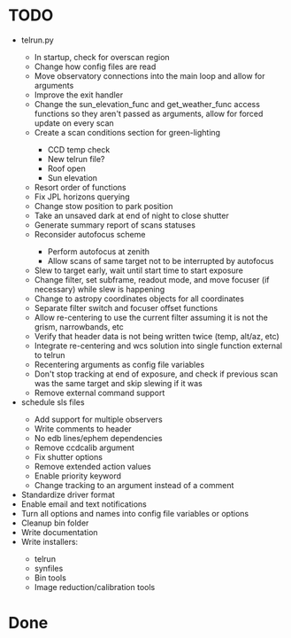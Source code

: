 # TODO
<ul>
<li>telrun.py</li>
    <ul>
    <li>In startup, check for overscan region</li>
    <li>Change how config files are read</li>
    <li>Move observatory connections into the main loop and allow for arguments</li>
    <li>Improve the exit handler</li>
    <li>Change the sun_elevation_func and get_weather_func access functions so they aren't passed as arguments, allow for forced update on every scan</li>
    <li>Create a scan conditions section for green-lighting</li>
        <ul>
        <li>CCD temp check</li>
        <li>New telrun file?</li>
        <li>Roof open</li>
        <li>Sun elevation</li>
        </ul>
    <li>Resort order of functions</li>
    <li>Fix JPL horizons querying</li>
    <li>Change stow position to park position</li>
    <li>Take an unsaved dark at end of night to close shutter</li>
    <li>Generate summary report of scans statuses</li>
    <li>Reconsider autofocus scheme</li>
        <ul>
        <li>Perform autofocus at zenith</li>
        <li>Allow scans of same target not to be interrupted by autofocus</li>
        </ul>
    <li>Slew to target early, wait until start time to start exposure</li>
    <li>Change filter, set subframe, readout mode, and move focuser (if necessary) while slew is happening</li>
    <li>Change to astropy coordinates objects for all coordinates</li>
    <li>Separate filter switch and focuser offset functions</li>
    <li>Allow re-centering to use the current filter assuming it is not the grism, narrowbands, etc</li>
    <li>Verify that header data is not being written twice (temp, alt/az, etc)</li>
    <li>Integrate re-centering and wcs solution into single function external to telrun</li>
    <li>Recentering arguments as config file variables</li>
    <li>Don't stop tracking at end of exposure, and check if previous scan was the same target and skip slewing if it was</li>
    <li>Remove external command support</li>
    </ul>

<li>schedule sls files</li>
    <ul> 
    <li>Add support for multiple observers</li>
    <li>Write comments to header</li>
    <li>No edb lines/ephem dependencies</li>
    <li>Remove ccdcalib argument</li>
    <li>Fix shutter options</li>
    <li>Remove extended action values</li>
    <li>Enable priority keyword</li>
    <li>Change tracking to an argument instead of a comment</li>
    </ul>

<li>Standardize driver format</li>
<li>Enable email and text notifications</li>
<li>Turn all options and names into config file variables or options</li>
<li>Cleanup bin folder</li>
<li>Write documentation</li>
<li>Write installers:</li>
    <ul>
    <li>telrun</li>
    <li>synfiles</li>
    <li>Bin tools</li>
    <li>Image reduction/calibration tools</li>
    </ul>

</ul>

# Done
<ul>

</ul>